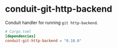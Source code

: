 # conduit-git-http-backend

Conduit handler for running `git http-backend`.

```toml
# Cargo.toml
[dependencies]
conduit-git-http-backend = "0.10.0"
```
